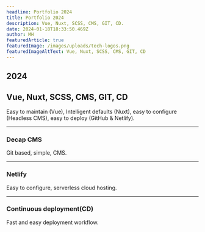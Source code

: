 ```yaml
---
headline: Portfolio 2024
title: Portfolio 2024
description: Vue, Nuxt, SCSS, CMS, GIT, CD.
date: 2024-01-18T18:33:50.469Z
author: MH
featuredArticle: true
featuredImage: /images/uploads/tech-logos.png
featuredImageAltText: Vue, Nuxt, SCSS, CMS, GIT, CD
---
```


## 2024

## Vue, Nuxt, SCSS, CMS, GIT, CD

Easy to maintain (Vue), Intelligent defaults (Nuxt), easy to configure (Headless CMS), easy to deploy (GitHub & Netlify).

---

### Decap CMS

Git based, simple, CMS.

---

### Netlify

Easy to configure, serverless cloud hosting.

---

### Continuous deployment(CD)

Fast and easy deployment workflow.
